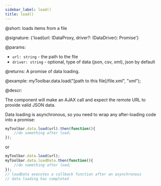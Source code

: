 ```yaml
---
sidebar_label: load()
title: load()
---          
```


@short: loads items from a file

@signature: {'load(url: IDataProxy, driver?: IDataDriver): Promise<any>'}

@params:
- `url: string` - the path to the file
- `driver: string` - optional, type of data (json, csv, xml), json by default

@returns:
A promise of data loading.

@example:
myToolbar.data.load("[path to this file]/file.xml", "xml");

@descr:

The component will make an AJAX call and expect the remote URL to provide valid JSON data.

Data loading is asynchronous, so you need to wrap any after-loading code into a promise:

~~~js
myToolbar.data.load(url).then(function(){
	//do something after load;
});
~~~

or

~~~js
myToolbar.data.load(url);
myToolbar.data.loadData.then(function(){
	//do something after load;
});
// loadData executes a callback function after an asynchronous
// data loading has completed
~~~

